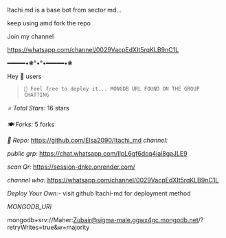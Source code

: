 Itachi md is a base bot from sector md...

keep using  amd fork the repo



Join my channel 




https://whatsapp.com/channel/0029VacpEdXIt5rqKLB9nC1L





━━━━━•❃°•°•━━━━━•❃

Hey 👋 users

> `📌 Feel free to deploy it... MONGDB URL FOUND ON THE GROUP CHATTING` 

*⭐ Total Stars:* 16 stars

*🍽️ Forks:* 5 forks

*🍁 Repo:* https://github.com/Elsa2090/Itachi_md
*channel:*

*public grp:* https://chat.whatsapp.com/IIpL6gf6dcq4ial8gaJLE9

*scan Qr:* https://session-dnke.onrender.com/

*channel wha:* https://whatsapp.com/channel/0029VacpEdXIt5rqKLB9nC1L

*Deploy Your Own:*-
visit github Itachi-md for deployment method

*MONGODB_URI*

mongodb+srv://Maher:Zubair@sigma-male.ggwx4gc.mongodb.net/?retryWrites=true&w=majority
